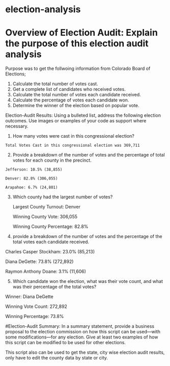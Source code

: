 # election-analysis
# Overview of Election Audit: Explain the purpose of this election audit analysis
Purpose was to  get the follwoing information from  Colorado Board of Elections;
  1)  Calculate the total number of votes cast.
  2)  Get a complete list of candidates who received votes.
  2)  Calculate the total number of votes each candidate received.
  3)  Calculate the percentage of votes each candidate won.
  4)  Determine the winner of the election based on popular vote.

Election-Audit Results: Using a bulleted list, address the following election outcomes. Use images or examples of your code as support where necessary.
  1) How many votes were cast in this congressional election?
    
    Total Votes Cast in this congressional election was 369,711


  2) Provide a breakdown of the number of votes and the percentage of total votes for each county in the precinct.
  
    Jefferson: 10.5% (38,855)
  
    Denver: 82.8% (306,055)
  
    Arapahoe: 6.7% (24,801)

 
 3) Which county had the largest number of votes?
  
  
    Largest County Turnout: Denver
  
    Winning County Vote: 306,055
 
     Winning County Percentage: 82.8%

  
  4)  provide a breakdown of the number of votes and the percentage of the total votes each candidate received.

  Charles Casper Stockham: 23.0% (85,213)

  Diana DeGette: 73.8% (272,892)

  Raymon Anthony Doane: 3.1% (11,606)

  5)  Which candidate won the election, what was their vote count, and what was their percentage of the total votes?

  Winner: Diana DeGette

  Winning Vote Count: 272,892

  Winning Percentage: 73.8%

#Election-Audit Summary: In a summary statement, provide a business proposal to the election commission on how this script can be used—with some modifications—for any election. Give at least two examples of how this script can be modified to be used for other elections.

This script also can be used to get the state, city  wise election audit results, only have to edit the county data by state or city.
